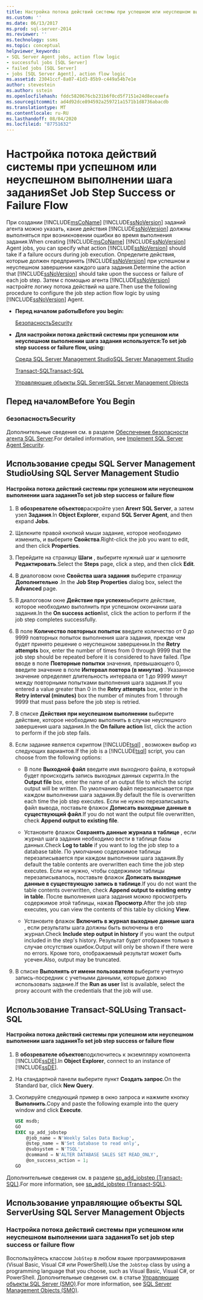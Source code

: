```yaml
---
title: Настройка потока действий системы при успешном или неуспешном выполнении шага задания | Документация Майкрософт
ms.custom: ''
ms.date: 06/13/2017
ms.prod: sql-server-2014
ms.reviewer: ''
ms.technology: ssms
ms.topic: conceptual
helpviewer_keywords:
- SQL Server Agent jobs, action flow logic
- successful jobs [SQL Server]
- failed jobs [SQL Server]
- jobs [SQL Server Agent], action flow logic
ms.assetid: 23041ccf-8a07-41d3-85b9-c449a54b7e1e
author: stevestein
ms.author: sstein
ms.openlocfilehash: fddc5820676cb231b6f0cd5f7151e24d8eceaefa
ms.sourcegitcommit: ad4d92dce894592a259721a1571b1d8736abacdb
ms.translationtype: MT
ms.contentlocale: ru-RU
ms.lasthandoff: 08/04/2020
ms.locfileid: "87751632"
---
```

# <a name="set-job-step-success-or-failure-flow"></a><span data-ttu-id="9ca0f-102">Настройка потока действий системы при успешном или неуспешном выполнении шага задания</span><span class="sxs-lookup"><span data-stu-id="9ca0f-102">Set Job Step Success or Failure Flow</span></span>
  <span data-ttu-id="9ca0f-103">При создании [!INCLUDE[msCoName](../../includes/msconame-md.md)] [!INCLUDE[ssNoVersion](../../includes/ssnoversion-md.md)] заданий агента можно указать, какие действия [!INCLUDE[ssNoVersion](../../includes/ssnoversion-md.md)] должны выполняться при возникновении ошибки во время выполнения задания.</span><span class="sxs-lookup"><span data-stu-id="9ca0f-103">When creating [!INCLUDE[msCoName](../../includes/msconame-md.md)] [!INCLUDE[ssNoVersion](../../includes/ssnoversion-md.md)] Agent jobs, you can specify what action [!INCLUDE[ssNoVersion](../../includes/ssnoversion-md.md)] should take if a failure occurs during job execution.</span></span> <span data-ttu-id="9ca0f-104">Определите действия, которые должен предпринять [!INCLUDE[ssNoVersion](../../includes/ssnoversion-md.md)] при успешном и неуспешном завершении каждого шага задания.</span><span class="sxs-lookup"><span data-stu-id="9ca0f-104">Determine the action that [!INCLUDE[ssNoVersion](../../includes/ssnoversion-md.md)] should take upon the success or failure of each job step.</span></span> <span data-ttu-id="9ca0f-105">Затем с помощью агента [!INCLUDE[ssNoVersion](../../includes/ssnoversion-md.md)] настройте логику потока действий на шаге.</span><span class="sxs-lookup"><span data-stu-id="9ca0f-105">Then use the following procedure to configure the job step action flow logic by using [!INCLUDE[ssNoVersion](../../includes/ssnoversion-md.md)] Agent.</span></span>  
  
-   <span data-ttu-id="9ca0f-106">**Перед началом работы**</span><span class="sxs-lookup"><span data-stu-id="9ca0f-106">**Before you begin:**</span></span>  
  
     [<span data-ttu-id="9ca0f-107">Безопасность</span><span class="sxs-lookup"><span data-stu-id="9ca0f-107">Security</span></span>](#Security)  
  
-   <span data-ttu-id="9ca0f-108">**Для настройки потока действий системы при успешном или неуспешном выполнении шага задания используется:**</span><span class="sxs-lookup"><span data-stu-id="9ca0f-108">**To set job step success or failure flow, using:**</span></span>  
  
     [<span data-ttu-id="9ca0f-109">Среда SQL Server Management Studio</span><span class="sxs-lookup"><span data-stu-id="9ca0f-109">SQL Server Management Studio</span></span>](#SSMS)  
  
     [<span data-ttu-id="9ca0f-110">Transact-SQL</span><span class="sxs-lookup"><span data-stu-id="9ca0f-110">Transact-SQL</span></span>](#TSQL)  
  
     [<span data-ttu-id="9ca0f-111">Управляющие объекты SQL Server</span><span class="sxs-lookup"><span data-stu-id="9ca0f-111">SQL Server Management Objects</span></span>](#SMO)  
  
## <a name="before-you-begin"></a><span data-ttu-id="9ca0f-112">Перед началом</span><span class="sxs-lookup"><span data-stu-id="9ca0f-112">Before You Begin</span></span>  
  
###  <a name="security"></a><a name="Security"></a> <span data-ttu-id="9ca0f-113">безопасность</span><span class="sxs-lookup"><span data-stu-id="9ca0f-113">Security</span></span>  
 <span data-ttu-id="9ca0f-114">Дополнительные сведения см. в разделе [Обеспечение безопасности агента SQL Server](implement-sql-server-agent-security.md).</span><span class="sxs-lookup"><span data-stu-id="9ca0f-114">For detailed information, see [Implement SQL Server Agent Security](implement-sql-server-agent-security.md).</span></span>  
  
##  <a name="using-sql-server-management-studio"></a><a name="SSMS"></a> <span data-ttu-id="9ca0f-115">Использование среды SQL Server Management Studio</span><span class="sxs-lookup"><span data-stu-id="9ca0f-115">Using SQL Server Management Studio</span></span>  
  
#### <a name="to-set-job-step-success-or-failure-flow"></a><span data-ttu-id="9ca0f-116">Настройка потока действий системы при успешном или неуспешном выполнении шага задания</span><span class="sxs-lookup"><span data-stu-id="9ca0f-116">To set job step success or failure flow</span></span>  
  
1.  <span data-ttu-id="9ca0f-117">В **обозревателе объектов**раскройте узел **Агент SQL Server**, а затем узел **Задания**.</span><span class="sxs-lookup"><span data-stu-id="9ca0f-117">In **Object Explorer**, expand **SQL Server Agent**, and then expand **Jobs**.</span></span>  
  
2.  <span data-ttu-id="9ca0f-118">Щелкните правой кнопкой мыши задание, которое необходимо изменить, и выберите **Свойства**.</span><span class="sxs-lookup"><span data-stu-id="9ca0f-118">Right-click the job you want to edit, and then click **Properties**.</span></span>  
  
3.  <span data-ttu-id="9ca0f-119">Перейдите на страницу **Шаги** , выберите нужный шаг и щелкните **Редактировать**.</span><span class="sxs-lookup"><span data-stu-id="9ca0f-119">Select the **Steps** page, click a step, and then click **Edit**.</span></span>  
  
4.  <span data-ttu-id="9ca0f-120">В диалоговом окне **Свойства шага задания** выберите страницу **Дополнительно** .</span><span class="sxs-lookup"><span data-stu-id="9ca0f-120">In the **Job Step Properties** dialog box, select the **Advanced** page.</span></span>  
  
5.  <span data-ttu-id="9ca0f-121">В диалоговом окне **Действие при успехе**выберите действие, которое необходимо выполнить при успешном окончании шага задания.</span><span class="sxs-lookup"><span data-stu-id="9ca0f-121">In the **On success action**list, click the action to perform if the job step completes successfully.</span></span>  
  
6.  <span data-ttu-id="9ca0f-122">В поле **Количество повторных попыток** введите количество от 0 до 9999 повторных попыток выполнения шага задания, прежде чем будет принято решение о неуспешном завершении.</span><span class="sxs-lookup"><span data-stu-id="9ca0f-122">In the **Retry attempts** box, enter the number of times from 0 through 9999 that the job step should be repeated before it is considered to have failed.</span></span> <span data-ttu-id="9ca0f-123">При вводе в поле **Повторные попытки** значения, превышающего 0, введите значение в поле **Интервал повтора (в минутах)** . Указанное значение определяет длительность интервала от 1 до 9999 минут между повторными попытками выполнения шага задания.</span><span class="sxs-lookup"><span data-stu-id="9ca0f-123">If you entered a value greater than 0 in the **Retry attempts** box, enter in the **Retry interval (minutes)** box the number of minutes from 1 through 9999 that must pass before the job step is retried.</span></span>  
  
7.  <span data-ttu-id="9ca0f-124">В списке **Действия при неуспешном выполнении** выберите действие, которое необходимо выполнить в случае неуспешного завершения шага задания.</span><span class="sxs-lookup"><span data-stu-id="9ca0f-124">In the **On failure action** list, click the action to perform if the job step fails.</span></span>  
  
8.  <span data-ttu-id="9ca0f-125">Если задание является скриптом [!INCLUDE[tsql](../../includes/tsql-md.md)] , возможен выбор из следующих вариантов.</span><span class="sxs-lookup"><span data-stu-id="9ca0f-125">If the job is a [!INCLUDE[tsql](../../includes/tsql-md.md)] script, you can choose from the following options:</span></span>  
  
    -   <span data-ttu-id="9ca0f-126">В поле **Выходной файл** введите имя выходного файла, в который будет происходить запись выходных данных скрипта.</span><span class="sxs-lookup"><span data-stu-id="9ca0f-126">In the **Output file** box, enter the name of an output file to which the script output will be written.</span></span> <span data-ttu-id="9ca0f-127">По умолчанию файл перезаписывается при каждом выполнении шага задания.</span><span class="sxs-lookup"><span data-stu-id="9ca0f-127">By default the file is overwritten each time the job step executes.</span></span> <span data-ttu-id="9ca0f-128">Если не нужно перезаписывать файл вывода, поставьте флажок **Дописать выходные данные в существующий файл**.</span><span class="sxs-lookup"><span data-stu-id="9ca0f-128">If you do not want the output file overwritten, check **Append output to existing file**.</span></span>  
  
    -   <span data-ttu-id="9ca0f-129">Установите флажок **Сохранять данные журнала в таблице** , если журнал шага задания необходимо вести в таблице базы данных.</span><span class="sxs-lookup"><span data-stu-id="9ca0f-129">Check **Log to table** if you want to log the job step to a database table.</span></span> <span data-ttu-id="9ca0f-130">По умолчанию содержимое таблицы перезаписывается при каждом выполнении шага задания.</span><span class="sxs-lookup"><span data-stu-id="9ca0f-130">By default the table contents are overwritten each time the job step executes.</span></span> <span data-ttu-id="9ca0f-131">Если не нужно, чтобы содержимое таблицы перезаписывалось, поставьте флажок **Дописать выходные данные в существующую запись в таблице**.</span><span class="sxs-lookup"><span data-stu-id="9ca0f-131">If you do not want the table contents overwritten, check **Append output to existing entry in table**.</span></span> <span data-ttu-id="9ca0f-132">После выполнения шага задания можно просмотреть содержимое этой таблицы, нажав **Просмотр**.</span><span class="sxs-lookup"><span data-stu-id="9ca0f-132">After the job step executes, you can view the contents of this table by clicking **View**.</span></span>  
  
    -   <span data-ttu-id="9ca0f-133">Установите флажок **Включить в журнал выходные данные шага** , если результаты шага должны быть включены в его журнал.</span><span class="sxs-lookup"><span data-stu-id="9ca0f-133">Check **Include step output in history** if you want the output included in the step's history.</span></span> <span data-ttu-id="9ca0f-134">Результат будет отображен только в случае отсутствия ошибок.</span><span class="sxs-lookup"><span data-stu-id="9ca0f-134">Output will only be shown if there were no errors.</span></span> <span data-ttu-id="9ca0f-135">Кроме того, отображаемый результат может быть усечен.</span><span class="sxs-lookup"><span data-stu-id="9ca0f-135">Also, output may be truncated.</span></span>  
  
9. <span data-ttu-id="9ca0f-136">В списке **Выполнять от имени пользователя** выберите учетную запись-посредник с учетными данными, которые должно использовать задание.</span><span class="sxs-lookup"><span data-stu-id="9ca0f-136">If the **Run as user** list is available, select the proxy account with the credentials that the job will use.</span></span>  
  
##  <a name="using-transact-sql"></a><a name="TSQL"></a> <span data-ttu-id="9ca0f-137">Использование Transact-SQL</span><span class="sxs-lookup"><span data-stu-id="9ca0f-137">Using Transact-SQL</span></span>  
  
#### <a name="to-set-job-step-success-or-failure-flow"></a><span data-ttu-id="9ca0f-138">Настройка потока действий системы при успешном или неуспешном выполнении шага задания</span><span class="sxs-lookup"><span data-stu-id="9ca0f-138">To set job step success or failure flow</span></span>  
  
1.  <span data-ttu-id="9ca0f-139">В **обозревателе объектов**подключитесь к экземпляру компонента [!INCLUDE[ssDE](../../includes/ssde-md.md)].</span><span class="sxs-lookup"><span data-stu-id="9ca0f-139">In **Object Explorer**, connect to an instance of [!INCLUDE[ssDE](../../includes/ssde-md.md)].</span></span>  
  
2.  <span data-ttu-id="9ca0f-140">На стандартной панели выберите пункт **Создать запрос**.</span><span class="sxs-lookup"><span data-stu-id="9ca0f-140">On the Standard bar, click **New Query**.</span></span>  
  
3.  <span data-ttu-id="9ca0f-141">Скопируйте следующий пример в окно запроса и нажмите кнопку **Выполнить**.</span><span class="sxs-lookup"><span data-stu-id="9ca0f-141">Copy and paste the following example into the query window and click **Execute**.</span></span>  
  
    ```sql
    USE msdb;  
    GO  
    EXEC sp_add_jobstep  
        @job_name = N'Weekly Sales Data Backup',  
        @step_name = N'Set database to read only',  
        @subsystem = N'TSQL',  
        @command = N'ALTER DATABASE SALES SET READ_ONLY',   
        @on_success_action = 1;  
    GO  
    ```  
  
 <span data-ttu-id="9ca0f-142">Дополнительные сведения см. в разделе [sp_add_jobstep &#40;Transact-SQL&#41;](/sql/relational-databases/system-stored-procedures/sp-add-jobstep-transact-sql).</span><span class="sxs-lookup"><span data-stu-id="9ca0f-142">For more information, see [sp_add_jobstep &#40;Transact-SQL&#41;](/sql/relational-databases/system-stored-procedures/sp-add-jobstep-transact-sql).</span></span>  
  
##  <a name="using-sql-server-management-objects"></a><a name="SMO"></a><span data-ttu-id="9ca0f-143">Использование управляющие объекты SQL Server</span><span class="sxs-lookup"><span data-stu-id="9ca0f-143">Using SQL Server Management Objects</span></span>  

### <a name="to-set-job-step-success-or-failure-flow"></a><span data-ttu-id="9ca0f-144">Настройка потока действий системы при успешном или неуспешном выполнении шага задания</span><span class="sxs-lookup"><span data-stu-id="9ca0f-144">To set job step success or failure flow</span></span>
  
 <span data-ttu-id="9ca0f-145">Воспользуйтесь классом `JobStep` в любом языке программирования (Visual Basic, Visual C# или PowerShell).</span><span class="sxs-lookup"><span data-stu-id="9ca0f-145">Use the `JobStep` class by using a programming language that you choose, such as Visual Basic, Visual C#, or PowerShell.</span></span> <span data-ttu-id="9ca0f-146">Дополнительные сведения см. в статье [Управляющие объекты SQL Server (SMO)](https://msdn.microsoft.com/library/ms162169.aspx).</span><span class="sxs-lookup"><span data-stu-id="9ca0f-146">For more information, see [SQL Server Management Objects (SMO)](https://msdn.microsoft.com/library/ms162169.aspx).</span></span>  
